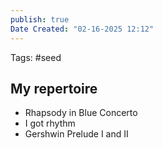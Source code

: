 ```yaml
---
publish: true
Date Created: "02-16-2025 12:12"
---
```

Tags: #seed 
## My repertoire
- Rhapsody in Blue Concerto
- I got rhythm
- Gershwin Prelude I and II